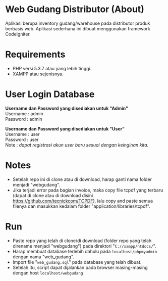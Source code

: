 # Web Gudang Distributor (About)

Aplikasi berupa inventory gudang/warehouse pada distributor produk berbasis web. Aplikasi sederhana ini dibuat menggunakan framework CodeIgniter.

# Requirements
- PHP versi 5.3.7 atau yang lebih tinggi.
- XAMPP atau sejenisnya.

# User Login Database
<strong>Username dan Password yang disediakan untuk "Admin"</strong><br>
Username : admin<br>
Password : admin<br>

<strong>Username dan Password yang disediakan untuk "User"</strong><br>
Username : user<br>
Password : user<br>
Note : _dapat registrasi akun user baru sesuai dengan keinginan kita_.<br>

# Notes
- Setelah repo ini di clone atau di download, harap ganti nama folder menjadi "webgudang".
- Jika terjadi error pada bagian invoice, maka copy file tcpdf yang terbaru (dapat di clone atau di download disini https://github.com/tecnickcom/TCPDF), lalu copy and paste semua filenya dan masukkan kedalam folder "application/libraries/tcpdf".

# Run
- Paste repo yang telah di clone/di download (folder repo yang telah direname menjadi "webgudang") pada direktori "<code>C://xampp/htdocs/</code>".
- Harap membuat database terlebih dahulu pada <code>localhost/phpmyadmin</code> dengan nama "web_gudang".
- Import file "<code>web_gudang.sql</code>" pada database yang telah dibuat.
- Setelah itu, script dapat dijalankan pada browser masing-masing dengan host <code>localhost/webgudang</code>	


